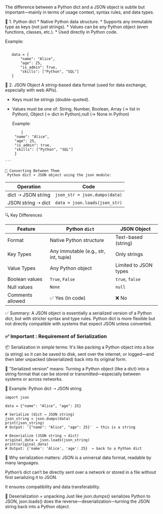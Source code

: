
The difference between a Python dict and a JSON object is subtle but important—mainly in terms of usage context, syntax rules, and data types.  

🔹 1. Python dict
     * Native Python data structure.
     * Supports any immutable type as keys (not just strings).
     * Values can be any Python object (even functions, classes, etc.).
     * Used directly in Python code.

Example:

 ```

    data = {
        "name": "Alice",
        "age": 25,
        "is_admin": True,
        "skills": ["Python", "SQL"]
    }

```



🔹 2. JSON Object
A string-based data format (used for data exchange, especially with web APIs).

   * Keys must be strings (double-quoted).
   * Values must be one of: String, Number, Boolean, Array (→ list in Python), Object (→ dict in Python),null (→ None in Python)

     Example:
     ```
         {
      "name": "Alice",
      "age": 25,
      "is_admin": true,
      "skills": ["Python", "SQL"]
      }
    ```

    🔄 Converting Between Them
     Python dict ⬌ JSON object using the json module:


| Operation                  | Code                             |
|---------------------------|----------------------------------|
| dict ➝ JSON string        | `json_str = json.dumps(data)`   |
| JSON string ➝ dict        | `data = json.loads(json_str)`   |

🔍 Key Differences

| Feature              | Python `dict`                         | JSON Object                          |
|----------------------|----------------------------------------|---------------------------------------|
| Format               | Native Python structure                | Text-based (string)                   |
| Key Types            | Any immutable (e.g., str, int, tuple)  | Only strings                          |
| Value Types          | Any Python object                     | Limited to JSON types                 |
| Boolean values       | `True`, `False`                       | `true`, `false`                       |
| Null values          | `None`                                | `null`                                |
| Comments allowed     | ✅ Yes (in code)                      | ❌ No                                 |


✅ Summary:
A JSON object is essentially a serialized version of a Python dict, but with stricter syntax and type rules.
Python dict is more flexible but not directly compatible with systems that expect JSON unless converted.

### :white_check_mark: Important : Requirement of Serialization

📦 Serialization in simple terms:
It's like packing a Python object into a box (a string) so it can be saved to disk, sent over the internet, or logged—and then later unpacked (deserialized) back into its original form.

🔄 "Serialized version" means:
Turning a Python object (like a dict) into a string format that can be stored or transmitted—especially between systems or across networks.

📘 Example: Python dict ➝ JSON string
```
import json

data = {"name": "Alice", "age": 25}

# Serialize (dict → JSON string)
json_string = json.dumps(data)
print(json_string)
# Output: '{"name": "Alice", "age": 25}'  ← this is a string

# Deserialize (JSON string → dict)
original_data = json.loads(json_string)
print(original_data)
# Output: {'name': 'Alice', 'age': 25}  ← back to a Python dict
```

🧠 Why serialization matters:
JSON is a universal data format, readable by many languages.

Python’s dict can’t be directly sent over a network or stored in a file without first serializing it to JSON.

It ensures compatibility and data transferability.

🔁 Deserialization = unpacking
Just like json.dumps() serializes Python to JSON, json.loads() does the reverse—deserialization—turning the JSON string back into a Python object.
